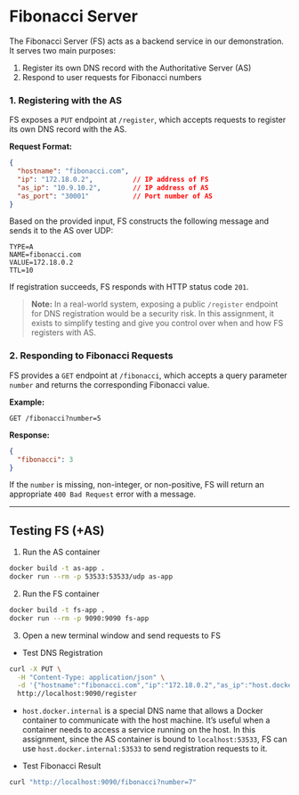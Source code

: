 # Fibonacci Server

The Fibonacci Server (FS) acts as a backend service in our demonstration. It serves two main purposes:

1. Register its own DNS record with the Authoritative Server (AS)
2. Respond to user requests for Fibonacci numbers

### 1. Registering with the AS

FS exposes a `PUT` endpoint at `/register`, which accepts requests to register its own DNS record with the AS.

**Request Format:**
```json
{
  "hostname": "fibonacci.com",
  "ip": "172.18.0.2",          // IP address of FS
  "as_ip": "10.9.10.2",        // IP address of AS
  "as_port": "30001"           // Port number of AS
}
```

Based on the provided input, FS constructs the following message and sends it to the AS over UDP:
```
TYPE=A
NAME=fibonacci.com
VALUE=172.18.0.2
TTL=10
```

If registration succeeds, FS responds with HTTP status code `201`.

> **Note:** In a real-world system, exposing a public `/register` endpoint for DNS registration would be a security risk. In this assignment, it exists to simplify testing and give you control over when and how FS registers with AS.

### 2. Responding to Fibonacci Requests

FS provides a `GET` endpoint at `/fibonacci`, which accepts a query parameter `number` and returns the corresponding Fibonacci value.

**Example:**
```
GET /fibonacci?number=5
```

**Response:**
```json
{
  "fibonacci": 3
}
```

If the `number` is missing, non-integer, or non-positive, FS will return an appropriate `400 Bad Request` error with a message.

---

## Testing FS (+AS)

1. Run the AS container
```bash
docker build -t as-app .
docker run --rm -p 53533:53533/udp as-app
```

2. Run the FS container
```bash
docker build -t fs-app .
docker run --rm -p 9090:9090 fs-app
```

3. Open a new terminal window and send requests to FS

* Test DNS Registration
```bash
curl -X PUT \
  -H "Content-Type: application/json" \
  -d '{"hostname":"fibonacci.com","ip":"172.18.0.2","as_ip":"host.docker.internal","as_port":"53533"}' \
  http://localhost:9090/register
```

* `host.docker.internal` is a special DNS name that allows a Docker container to communicate with the host machine. It’s useful when a container needs to access a service running on the host. In this assignment, since the AS container is bound to `localhost:53533`, FS can use `host.docker.internal:53533` to send registration requests to it.


* Test Fibonacci Result
```bash
curl "http://localhost:9090/fibonacci?number=7"
```